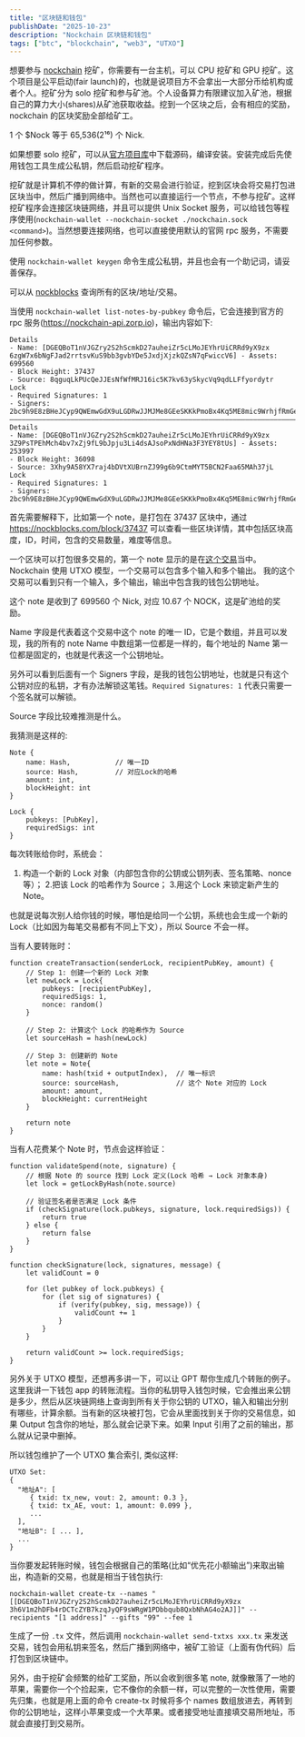 ```yaml
---
title: "区块链和钱包"
publishDate: "2025-10-23"
description: "Nockchain 区块链和钱包"
tags: ["btc", "blockchain", "web3", "UTXO"]
---
```


想要参与 [nockchain](https://www.nockchain.org/) 挖矿，你需要有一台主机，可以 CPU 挖矿和 GPU 挖矿。这个项目是公平启动(fair launch)的，也就是说项目方不会拿出一大部分币给机构或者个人。挖矿分为 solo 挖矿和参与矿池。个人设备算力有限建议加入矿池，根据自己的算力大小(shares)从矿池获取收益。挖到一个区块之后，会有相应的奖励，nockchain 的区块奖励全部给矿工。

1 个 $Nock 等于 65,536(2¹⁶) 个 Nick.

如果想要 solo 挖矿，可以从[官方项目库](https://github.com/zorp-corp/nockchain)中下载源码，编译安装。安装完成后先使用钱包工具生成公私钥，然后启动挖矿程序。

挖矿就是计算机不停的做计算，有新的交易会进行验证，挖到区块会将交易打包进区块当中，然后广播到网络中。当然也可以直接运行一个节点，不参与挖矿。这样挖矿程序会连接区块链网络，并且可以提供 Unix Socket 服务，可以给钱包等程序使用(`nockchain-wallet --nockchain-socket ./nockchain.sock <command>`)。当然想要连接网络，也可以直接使用默认的官网 rpc 服务，不需要加任何参数。

使用 `nockchain-wallet keygen` 命令生成公私钥，并且也会有一个助记词，请妥善保存。

可以从 [nockblocks](https://nockblocks.com/) 查询所有的区块/地址/交易。

当使用 `nockchain-wallet list-notes-by-pubkey` 命令后，它会连接到官方的 rpc 服务(https://nockchain-api.zorp.io)，输出内容如下:


```
Details
- Name: [DGEQBoT1nVJGZry2S2hScmkD27auheiZr5cLMoJEYhrUiCRRd9yX9zx 6zgW7x6bNgFJad2rrtsvKuS9bb3gvbYDe5JxdjXjzkQZsN7qFwiccV6] - Assets: 699560
- Block Height: 37437
- Source: 8qguqLkPUcQeJJEsNfWfMRJ16ic5K7kv63ySkycVq9qdLLFfyordytr
Lock
- Required Signatures: 1
- Signers: 2bc9h9E8zBHeJCyp9QWEmwGdX9uLGDRwJJMJMe8GEeSKKkPmoBx4Kq5ME8mic9WrhjfRmGeruy56zfWVZnqwrxChyRSHGUxDCgJzRd7RmH4qM7JGmGUpRypYJtK7yVEWTu1e
――――――――――――――――――――――――――――――――――――――――――――――――――――――――――――――――――――――――――――――――――――――――――――
Details
- Name: [DGEQBoT1nVJGZry2S2hScmkD27auheiZr5cLMoJEYhrUiCRRd9yX9zx 3Z9PsTPEhMch4bv7xZj9fL9bJpju3Li4dsAJsoPxNdHNa3F3YEY8tUs] - Assets: 253997
- Block Height: 36098
- Source: 3Xhy9A58YX7raj4bDVtXUBrnZJ99g6b9CtmMYT5BCN2Faa65MAh37jL
Lock
- Required Signatures: 1
- Signers: 2bc9h9E8zBHeJCyp9QWEmwGdX9uLGDRwJJMJMe8GEeSKKkPmoBx4Kq5ME8mic9WrhjfRmGeruy56zfWVZnqwrxChyRSHGUxDCgJzRd7RmH4qM7JGmGUpRypYJtK7yVEWTu1e
```

首先需要解释下，比如第一个 note，是打包在 37437 区块中，通过 https://nockblocks.com/block/37437 可以查看一些区块详情，其中包括区块高度，ID，时间，包含的交易数量，难度等信息。

一个区块可以打包很多交易的，第一个 note 显示的是在[这个交易](https://nockblocks.com/tx/VqtPCCaVXr9Xj9aMn3vBCNa5XhEwGaa64d84wZYAwAdDUesxJG3LRv)当中。Nockchain 使用 UTXO 模型，一个交易可以包含多个输入和多个输出。
我的这个交易可以看到只有一个输入，多个输出，输出中包含我的钱包公钥地址。

这个 note 是收到了 699560 个 Nick, 对应 10.67 个 NOCK，这是矿池给的奖励。

Name 字段是代表着这个交易中这个 note 的唯一 ID，它是个数组，并且可以发现，我的所有的 note Name 中数组第一位都是一样的，每个地址的 Name 第一位都是固定的，也就是代表这一个公钥地址。

另外可以看到后面有一个 Signers 字段，是我的钱包公钥地址，也就是只有这个公钥对应的私钥，才有办法解锁这笔钱。`Required Signatures: 1` 代表只需要一个签名就可以解锁。

Source 字段比较难推测是什么。

我猜测是这样的:

```
Note {
    name: Hash,           // 唯一ID
    source: Hash,         // 对应Lock的哈希
    amount: int,
    blockHeight: int
}

Lock {
    pubkeys: [PubKey],
    requiredSigs: int
}
```

每次转账给你时，系统会：

1. 构造一个新的 Lock 对象（内部包含你的公钥或公钥列表、签名策略、nonce等）；
2.把该 Lock 的哈希作为 Source；
3.用这个 Lock 来锁定新产生的 Note。

也就是说每次别人给你钱的时候，哪怕是给同一个公钥，系统也会生成一个新的 Lock（比如因为每笔交易都有不同上下文），所以 Source 不会一样。

当有人要转账时：

```
function createTransaction(senderLock, recipientPubKey, amount) {
    // Step 1: 创建一个新的 Lock 对象
    let newLock = Lock{
        pubkeys: [recipientPubKey],
        requiredSigs: 1,
        nonce: random()
    }

    // Step 2: 计算这个 Lock 的哈希作为 Source
    let sourceHash = hash(newLock)

    // Step 3: 创建新的 Note
    let note = Note{
        name: hash(txid + outputIndex),  // 唯一标识
        source: sourceHash,              // 这个 Note 对应的 Lock
        amount: amount,
        blockHeight: currentHeight
    }

    return note
}

```

当有人花费某个 Note 时，节点会这样验证：

```
function validateSpend(note, signature) {
    // 根据 Note 的 source 找到 Lock 定义(Lock 哈希 → Lock 对象本身)
    let lock = getLockByHash(note.source)

    // 验证签名者是否满足 Lock 条件
    if (checkSignature(lock.pubkeys, signature, lock.requiredSigs)) {
        return true
    } else {
        return false
    }
}

function checkSignature(lock, signatures, message) {
    let validCount = 0

    for (let pubkey of lock.pubkeys) {
        for (let sig of signatures) {
            if (verify(pubkey, sig, message)) {
                validCount += 1
            }
        }
    }

    return validCount >= lock.requiredSigs;
}
```

另外关于 UTXO 模型，还想再多讲一下，可以让 GPT 帮你生成几个转账的例子。这里我讲一下钱包 app 的转账流程。当你的私钥导入钱包时候，它会推出来公钥是多少，然后从区块链网络上查询到所有关于你公钥的 UTXO，输入和输出分别有哪些，计算余额。当有新的区块被打包，它会从里面找到关于你的交易信息，如果 Output 包含你的地址，那么就会记录下来。如果 Input 引用了之前的输出，那么就从记录中删掉。

所以钱包维护了一个 UTXO 集合索引, 类似这样:

```
UTXO Set:
{
  "地址A": [
     { txid: tx_new, vout: 2, amount: 0.3 },
     { txid: tx_AE, vout: 1, amount: 0.099 },
     ...
  ],
  "地址B": [ ... ],
  ...
}
```

当你要发起转账时候，钱包会根据自己的策略(比如“优先花小额输出”)来取出输出，构造新的交易，也就是相当于钱包执行:

```
nockchain-wallet create-tx --names "[[DGEQBoT1nVJGZry2S2hScmkD27auheiZr5cLMoJEYhrUiCRRd9yX9zx 3h6V1m2hDFb4rDCTcZYB7kzqJyQF9sWRgW1PDbbqub8QxbNhAG4o2AJ]]" --recipients "[1 address]" --gifts "99" --fee 1
```

生成了一份 `.tx` 文件，然后调用 `nockchain-wallet send-txtxs xxx.tx` 来发送交易，钱包会用私钥来签名，然后广播到网络中，被矿工验证（上面有伪代码）后打包到区块链中。

另外，由于挖矿会频繁的给矿工奖励，所以会收到很多笔 note, 就像散落了一地的苹果，需要你一个个捡起来，它不像你的余额一样，可以完整的一次性使用，需要先归集，也就是用上面的命令 create-tx 时候将多个 names 数组放进去，再转到你的公钥地址，这样小苹果变成一个大苹果。或者接受地址直接填交易所地址，币就会直接打到交易所。
